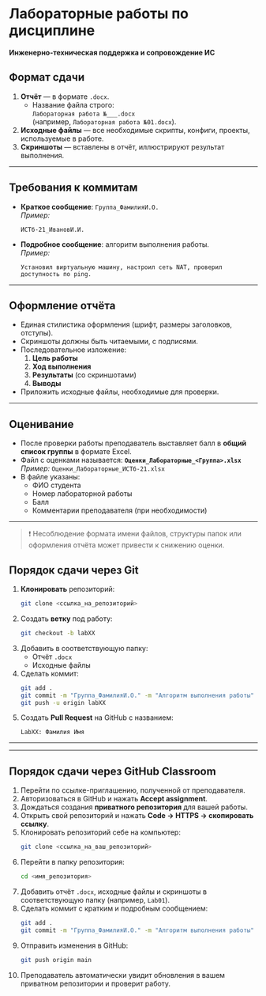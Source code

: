 # Лабораторные работы по дисциплине  
**Инженерно-техническая поддержка и сопровождение ИС**

## Формат сдачи
1. **Отчёт** — в формате `.docx`.  
   - Название файла строго:  
     `Лабораторная работа №___.docx`  
     (например, `Лабораторная работа №01.docx`).
2. **Исходные файлы** — все необходимые скрипты, конфиги, проекты, используемые в работе.
3. **Скриншоты** — вставлены в отчёт, иллюстрируют результат выполнения.

---

## Требования к коммитам
- **Краткое сообщение**: `Группа_ФамилияИ.О.`  
  *Пример:*  
  ```
  ИСТб-21_ИвановИ.И.
  ```
- **Подробное сообщение**: алгоритм выполнения работы.  
  *Пример:*  
  ```
  Установил виртуальную машину, настроил сеть NAT, проверил доступность по ping.
  ```

---

## Оформление отчёта
- Единая стилистика оформления (шрифт, размеры заголовков, отступы).
- Скриншоты должны быть читаемыми, с подписями.
- Последовательное изложение:
  1. **Цель работы**
  2. **Ход выполнения**
  3. **Результаты** (со скриншотами)
  4. **Выводы**
- Приложить исходные файлы, необходимые для проверки.

---
## Оценивание
- После проверки работы преподаватель выставляет балл в **общий список группы** в формате Excel.
- Файл с оценками называется:
  **`Оценки_Лабораторные_<Группа>.xlsx`**
  *Пример:* `Оценки_Лабораторные_ИСТб-21.xlsx`
- В файле указаны:
  - ФИО студента
  - Номер лабораторной работы
  - Балл
  - Комментарии преподавателя (при необходимости)
    
---
> ❗ Несоблюдение формата имени файлов, структуры папок или оформления отчёта может привести к снижению оценки.
> 
## Порядок сдачи через Git
1. **Клонировать** репозиторий:
   ```bash
   git clone <ссылка_на_репозиторий>
   ```
2. Создать **ветку** под работу:
   ```bash
   git checkout -b labXX
   ```
3. Добавить в соответствующую папку:
   - Отчёт `.docx`
   - Исходные файлы
4. Сделать коммит:
   ```bash
   git add .
   git commit -m "Группа_ФамилияИ.О." -m "Алгоритм выполнения работы"
   git push -u origin labXX
   ```
5. Создать **Pull Request** на GitHub с названием:
   ```
   LabXX: Фамилия Имя
   ```

---
---

## Порядок сдачи через GitHub Classroom
1. Перейти по ссылке-приглашению, полученной от преподавателя.
2. Авторизоваться в GitHub и нажать **Accept assignment**.
3. Дождаться создания **приватного репозитория** для вашей работы.
4. Открыть свой репозиторий и нажать **Code → HTTPS → скопировать ссылку**.
5. Клонировать репозиторий себе на компьютер:
   ```bash
   git clone <ссылка_на_ваш_репозиторий>
   ```
6. Перейти в папку репозитория:
   ```bash
   cd <имя_репозитория>
   ```
7. Добавить отчёт `.docx`, исходные файлы и скриншоты в соответствующую папку (например, `Lab01`).
8. Сделать коммит с кратким и подробным сообщением:
   ```bash
   git add .
   git commit -m "Группа_ФамилияИ.О." -m "Алгоритм выполнения работы"
   ```
9. Отправить изменения в GitHub:
   ```bash
   git push origin main
   ```
10. Преподаватель автоматически увидит обновления в вашем приватном репозитории и проверит работу.
